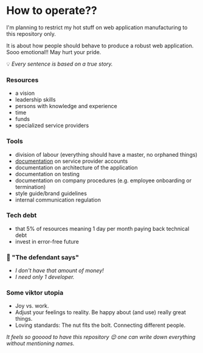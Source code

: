 # How to operate??

I'm planning to restrict my hot stuff on web application manufacturing to this repository only.

It is about how people should behave to produce a robust web application. Sooo emotional!! May hurt your pride.

:bulb: _Every sentence is based on a true story._

### Resources

- a vision
- leadership skills
- persons with knowledge and experience
- time
- funds
- specialized service providers

### Tools

- division of labour (everything should have a master, no orphaned things)
- [documentation](https://youtu.be/F69Mx5LhZ4A?t=372) on service provider accounts
- documentation on architecture of the application
- documentation on testing
- documentation on company procedures (e.g. employee onboarding or termination)
- style guide/brand guidelines
- internal communication regulation

### Tech debt

- that 5% of resources meaning 1 day per month paying back technical debt
- invest in error-free future

### 📢 "The defendant says"

- _I don't have that amount of money!_
- _I need only 1 developer._

### Some viktor utopia

- Joy vs. work.
- Adjust your feelings to reality. Be happy about (and use) really great things.
- Loving standards: The nut fits the bolt. Connecting different people.

_It feels so gooood to have this repository 😌 one can write down everything without mentioning names._
